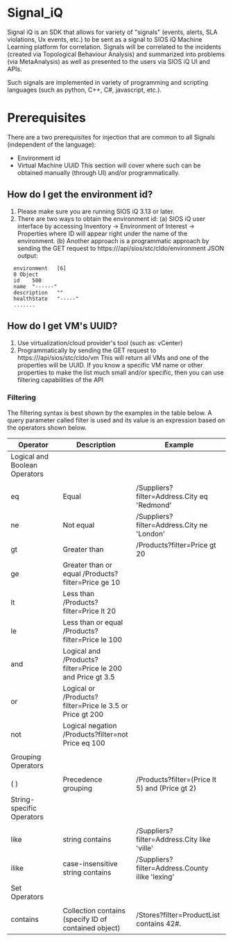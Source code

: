 # Signal_iQ

Signal iQ is an SDK that allows for variety of "signals" (events, alerts, SLA violations, Ux events, etc.) to be sent as a signal to SIOS iQ Machine Learning platform for correlation.
Signals will be correlated to the incidents (created via Topological Behaviour Analysis) and summarized into problems (via MetaAnalysis) as well as presented to the users via SIOS iQ UI and APIs.

Such signals are implemented in variety of programming and scripting languages (such as python, C++, C#, javascript, etc.).

# Prerequisites

There are a two prerequisites for injection that are common to all Signals (independent of the language):
* Environment id
* Virtual Machine UUID
This section will cover where such can be obtained manually (through UI) and/or programmatically.

## How do I get the environment id?
1. Please make sure you are running SIOS iQ 3.13 or later.
2. There are two ways to obtain the environment id:
(a) SIOS iQ user interface by accessing Inventory -> Environment of Interest -> Properties where ID will appear right under the name of the environment.
(b) Another approach is a programmatic approach by sending the GET request to https://<ip or FQDN>/api/sios/stc/cldo/environment 
JSON output:
```
  environment	[6]
  0	Object
  id	500
  name	"------"
  description	""
  healthState	"-----"
  .......
  ```

## How do I get VM's UUID?

1. Use virtualization/cloud provider's tool (such as: vCenter)
2. Programmatically  by sending the GET request to https://<ip or FQDN>/api/sios/stc/cldo/vm
This will return all VMs and one of the properties will be UUID. If you know a specific VM name or other properties to make the list much small and/or specific, then you can use filtering capabilities of the API

### Filtering
The filtering syntax is best shown by the examples in the table below.  A query parameter called filter is used and its value is an expression based on the operators shown below.

| Operator   | Description   | Example                                |
|------------|---------------|----------------------------------------|
|Logical and Boolean Operators                                        |
||||
| eq | Equal | /Suppliers?filter=Address.City eq 'Redmond' |
| ne | Not equal | /Suppliers?filter=Address.City ne 'London' |
| gt | Greater than | /Products?filter=Price gt 20 |
| ge | Greater than or equal 	/Products?filter=Price ge 10 |
| lt | Less than 	/Products?filter=Price lt 20 |
| le | Less than or equal 	/Products?filter=Price le 100 |
| and | Logical and 	/Products?filter=Price le 200 and Price gt 3.5 |
| or | Logical or 	/Products?filter=Price le 3.5 or Price gt 200 |
| not | Logical negation 	/Products?filter=not Price eq 100 |
||||
|Grouping Operators|
||||
| ( ) | Precedence grouping | /Products?filter=(Price lt 5) and (Price gt 2) |
|String-specific Operators|
||||
| like | string contains | /Suppliers?filter=Address.City like 'ville' |
| ilike | case-insensitive string contains | /Suppliers?filter=Address.County ilike 'lexing' |
| Set Operators |
||||
| contains | Collection contains (specify ID of contained object) | /Stores?filter=ProductList contains 42#. |
